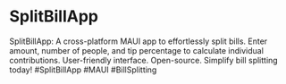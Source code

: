 # SplitBillApp
SplitBillApp: A cross-platform MAUI app to effortlessly split bills. Enter amount, number of people, and tip percentage to calculate individual contributions. User-friendly interface. Open-source. Simplify bill splitting today! #SplitBillApp #MAUI #BillSplitting
